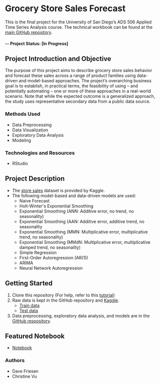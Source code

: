 # Grocery Store Sales Forecast
This is the final project for the University of San Diego’s ADS 506 Applied Time Series Analysis course. The technical workbook can be found at the [main GitHub repository](https://github.com/davefriesen/grocery-sales-forecast).

#### -- Project Status: [In Progress]

## Project Introduction and Objective
The purpose of this project aims to describe grocery store sales behavior and forecast these sales across a range of product families using data-driven and model-based approaches. The project’s overarching business goal is to establish, in practical terms, the feasibility of using – and potentially automating – one or more of these approaches in a real-world scenario. Note that while the expected outcome is a generalized approach, the study uses representative secondary data from a public data source.


### Methods Used
* Data Preprocessing
* Data Visualization
* Exploratory Data Analysis
* Modeling

### Technologies and Resources
* RStudio

## Project Description
* The [store sales](https://www.kaggle.com/competitions/store-sales-time-series-forecasting) dataset is provided by Kaggle.
*	The following model-based and data-driven models are used:
    * Naive Forecast
    * Holt-Winter's Exponential Smoothing
    * Exponential Smoothing (ANN: Additive error, no trend, no seasonality)
    * Exponential Smoothing (AAN: Additive error, additive trend, no seasonality
    * Exponential Smoothing (MMN: Multiplicative error, multiplicative trend, no seasonality)
    * Exponential Smoothing (MMdN: Multiplicative error, multiplicative damped trend, no seasonality)
    * Simple Regression
    * First-Order Autoregression (AR(1))
    * ARIMA
    * Neural Network Autoregression
    
## Getting Started
1. Clone this repository (For help, refer to this [tutorial](https://docs.github.com/en/repositories/creating-and-managing-repositories/cloning-a-repository))
2. Raw data is kept in the GitHub repository and [Kaggle](https://www.kaggle.com/competitions/store-sales-time-series-forecasting/data).
    * [Train data](https://www.kaggle.com/competitions/store-sales-time-series-forecasting/data?select=train.csv)
    * [Test data](https://github.com/davefriesen/grocery-sales-forecast/blob/main/data/test.csv)
3. Data preprocessing, exploratory data analysis, and models are in the [GitHub respository](https://github.com/davefriesen/grocery-sales-forecast/blob/main/src/ads506-team5-final-project.Rmd).

## Featured Notebook
* [Notebook](https://github.com/davefriesen/grocery-sales-forecast/blob/main/src/ads506-team5-final-project.Rmd)

### Authors
* Dave Friesen
* Christine Vu
